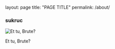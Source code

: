 layout: page
title: "PAGE TITLE"
permalink: /about/



### sukruc
![Et tu, Brute?](https://avatars3.githubusercontent.com/u/39256971?s=460&u=ec59a712e005acb0c9180db2fb734085e4cc0443&v=4)

Et tu, Brute?
